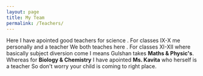 ```yaml
---
layout: page
title: My Team
permalink: /Teachers/
---
```


Here I have apointed good teachers for science .
For classes IX-X me personally and a teacher 
We both teaches here . For classes XI-XII where 
basically subject diversion come I means Gulshan 
takes **Maths & Physic's**.
Whereas for **Biology & Chemistry** I have apointed **Ms. Kavita** who herself is a teacher 
So don't worry your child is coming to right place.
